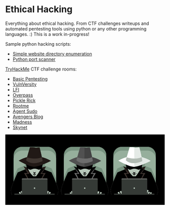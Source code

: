 # Ethical Hacking
Everything about ethical hacking. From CTF challenges writeups and automated pentesting tools using python or any other programming languages. :) This is a work in-progress!

Sample python hacking scripts:
- [Simple website directory enumeration](https://github.com/jeanmari/hacking-blogs/tree/main/python-scripts/web-directory-enum)
- [Python port scanner](https://github.com/jeanmari/hacking-blogs/tree/main/python-scripts/portscanner)

[TryHackMe](https://tryhackme.com) CTF challenge rooms:
- [Basic Pentesting](https://github.com/jeanmari/hacking-blogs/tree/main/TryHackMe/BasicPentesting)
- [VulnVersity](https://github.com/jeanmari/hacking-blogs/tree/main/TryHackMe/Vulnversity)
- [LFI](https://github.com/jeanmari/hacking-blogs/tree/main/TryHackMe/lfi)
- [Overpass](https://github.com/jeanmari/hacking-blogs/tree/main/TryHackMe/overpass)
- [Pickle Rick](https://github.com/jeanmari/hacking-blogs/tree/main/TryHackMe/pickle_rick)
- [Rootme](https://github.com/jeanmari/hacking-blogs/tree/main/TryHackMe/rootme)
- [Agent Sudo](https://github.com/jeanmari/hacking-blogs/tree/main/TryHackMe/agent%20sudo)
- [Avengers Blog](https://github.com/jeanmari/hacking-blogs/tree/main/TryHackMe/avengers%20blog)
- [Madness](https://github.com/jeanmari/hacking-blogs/tree/main/TryHackMe/madness)
- [Skynet](https://github.com/jeanmari/hacking-blogs/tree/main/TryHackMe/skynet)

![Ethical Hacker](./ethical-hackers-header.jpg "Ethical Hacker")
